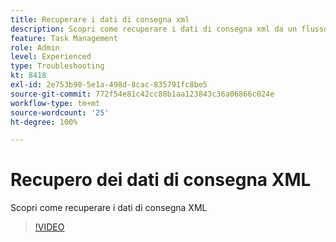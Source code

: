 ```yaml
---
title: Recuperare i dati di consegna xml
description: Scopri come recuperare i dati di consegna xml da un flusso di lavoro
feature: Task Management
role: Admin
level: Experienced
type: Troubleshooting
kt: 8418
exl-id: 2e753b90-5e1a-498d-8cac-835791fc8be5
source-git-commit: 772f54e81c42cc88b1aa123843c36a06866c024e
workflow-type: tm+mt
source-wordcount: '25'
ht-degree: 100%

---
```


# Recupero dei dati di consegna XML

Scopri come recuperare i dati di consegna XML

>[!VIDEO](https://video.tv.adobe.com/v/335949?quality=12)
